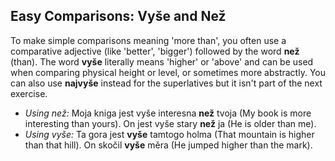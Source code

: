 ## Easy Comparisons: Vyše and Než

To make simple comparisons meaning 'more than', you often use a comparative adjective (like 'better', 'bigger') followed by the word **než** (than).
The word **vyše** literally means 'higher' or 'above' and can be used when comparing physical height or level, or sometimes more abstractly. You can also use **najvyše** instead for the superlatives but it isn't part of the next exercise.

* *Using než:* Moja kniga jest vyše interesna **než** tvoja (My book is more interesting than yours). On jest vyše stary **než** ja (He is older than me).
* *Using vyše:* Ta gora jest **vyše** tamtogo holma (That mountain is higher than that hill). On skočil **vyše** měra (He jumped higher than the mark).